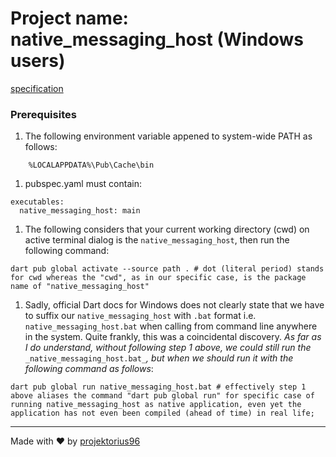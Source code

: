 # Project name: native_messaging_host (Windows users)

[specification](<(https://developer.chrome.com/docs/extensions/develop/concepts/native-messaging#native-messaging-host)>)

### Prerequisites

1.  The following environment variable appened to system-wide PATH as follows:

```
    %LOCALAPPDATA%\Pub\Cache\bin
```

1.  pubspec.yaml must contain:

```
executables:
  native_messaging_host: main
```

1.  The following considers that your current working directory (cwd) on active terminal dialog is the `native_messaging_host`, then run the following command:

```
dart pub global activate --source path . # dot (literal period) stands for cwd whereas the "cwd", as in our specific case, is the package name of "native_messaging_host"
```

1.  Sadly, official Dart docs for Windows does not clearly state that we have to suffix our `native_messaging_host` with `.bat` format i.e. `native_messaging_host.bat` when calling from command line anywhere in the system. Quite frankly, this was a coincidental discovery. _As far as I do understand, without following step 1 above, we could still run the_ `_native_messaging_host.bat_`_, but when we should run it with the following command as follows_:

```
dart pub global run native_messaging_host.bat # effectively step 1 above aliases the command "dart pub global run" for specific case of running native_messaging_host as native application, even yet the application has not even been compiled (ahead of time) in real life;
```

---

Made with ♥ by [projektorius96](https://github.com/projektorius96)
